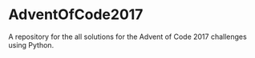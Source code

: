 # AdventOfCode2017
A repository for the all solutions for the Advent of Code 2017 challenges using Python.
